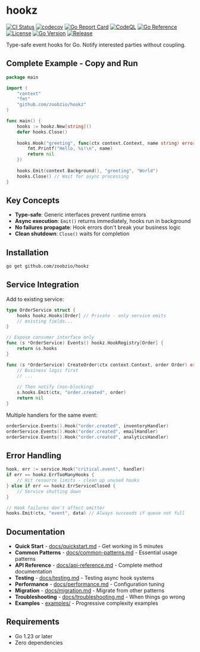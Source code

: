 # hookz

[![CI Status](https://github.com/zoobzio/hookz/workflows/CI/badge.svg)](https://github.com/zoobzio/hookz/actions/workflows/ci.yml)
[![codecov](https://codecov.io/gh/zoobzio/hookz/graph/badge.svg?branch=main)](https://codecov.io/gh/zoobzio/hookz)
[![Go Report Card](https://goreportcard.com/badge/github.com/zoobzio/hookz)](https://goreportcard.com/report/github.com/zoobzio/hookz)
[![CodeQL](https://github.com/zoobzio/hookz/workflows/CodeQL/badge.svg)](https://github.com/zoobzio/hookz/security/code-scanning)
[![Go Reference](https://pkg.go.dev/badge/github.com/zoobzio/hookz.svg)](https://pkg.go.dev/github.com/zoobzio/hookz)
[![License](https://img.shields.io/github/license/zoobzio/hookz)](LICENSE)
[![Go Version](https://img.shields.io/github/go-mod/go-version/zoobzio/hookz)](go.mod)
[![Release](https://img.shields.io/github/v/release/zoobzio/hookz)](https://github.com/zoobzio/hookz/releases)

Type-safe event hooks for Go. Notify interested parties without coupling.

## Complete Example - Copy and Run

```go
package main

import (
    "context"
    "fmt"
    "github.com/zoobzio/hookz"
)

func main() {
    hooks := hookz.New[string]()
    defer hooks.Close()
    
    hooks.Hook("greeting", func(ctx context.Context, name string) error {
        fmt.Printf("Hello, %s!\n", name)
        return nil
    })
    
    hooks.Emit(context.Background(), "greeting", "World")
    hooks.Close() // Wait for async processing
}
```

## Key Concepts

- **Type-safe**: Generic interfaces prevent runtime errors
- **Async execution**: `Emit()` returns immediately, hooks run in background
- **No failures propagate**: Hook errors don't break your business logic
- **Clean shutdown**: `Close()` waits for completion

## Installation

```bash
go get github.com/zoobzio/hookz
```

## Service Integration

Add to existing service:

```go
type OrderService struct {
    hooks hookz.Hooks[Order] // Private - only service emits
    // existing fields...
}

// Expose consumer interface only  
func (s *OrderService) Events() hookz.HookRegistry[Order] {
    return &s.hooks
}

func (s *OrderService) CreateOrder(ctx context.Context, order Order) error {
    // Business logic first
    // ...
    
    // Then notify (non-blocking)
    s.hooks.Emit(ctx, "order.created", order)
    return nil
}
```

Multiple handlers for the same event:

```go
orderService.Events().Hook("order.created", inventoryHandler)
orderService.Events().Hook("order.created", emailHandler) 
orderService.Events().Hook("order.created", analyticsHandler)
```

## Error Handling

```go
hook, err := service.Hook("critical.event", handler)
if err == hookz.ErrTooManyHooks {
    // Hit resource limits - clean up unused hooks
} else if err == hookz.ErrServiceClosed {
    // Service shutting down
}

// Hook failures don't affect emitter
hooks.Emit(ctx, "event", data) // Always succeeds if queue not full
```

## Documentation

- **Quick Start** - [docs/quickstart.md](docs/quickstart.md) - Get working in 5 minutes
- **Common Patterns** - [docs/common-patterns.md](docs/common-patterns.md) - Essential usage patterns  
- **API Reference** - [docs/api-reference.md](docs/api-reference.md) - Complete method documentation
- **Testing** - [docs/testing.md](docs/testing.md) - Testing async hook systems
- **Performance** - [docs/performance.md](docs/performance.md) - Configuration tuning  
- **Migration** - [docs/migration.md](docs/migration.md) - Migrate from other patterns
- **Troubleshooting** - [docs/troubleshooting.md](docs/troubleshooting.md) - When things go wrong
- **Examples** - [examples/](examples/) - Progressive complexity examples

## Requirements

- Go 1.23 or later
- Zero dependencies